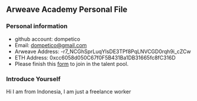 ## Arweave Academy Personal File

### Personal information

- github account: dompetico
- Email: dompetico@gmail.com
- Arweave Address: -r7_NCGhSprLuqYlsDE3TPf8PqLNVCGD0rqh9i_cZCw
- ETH Address: 0xcc6058d050C67f0F5B431Ba1DB31665fc8fC316D
- Please finish this [form](https://docs.google.com/forms/d/e/1FAIpQLSfWA5fIIcBgmRppm3jNz5vmf9Mai_QMVil-2pO4r7YKn_Zhtw/viewform?usp=sf_link) to join in the talent pool.

### Introduce Yourself
 Hi I am from Indonesia, I am just a freelance worker